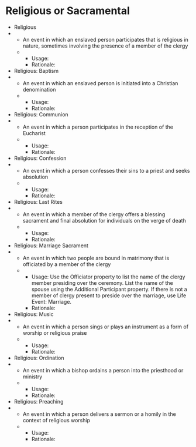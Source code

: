 # Religious or Sacramental

* Religious
*
  * An event in which an enslaved person participates that is religious in nature, sometimes involving the presence of a member of the clergy
  *
    * Usage:
    * Rationale:
* Religious: Baptism
*
  * An event in which an enslaved person is initiated into a Christian denomination
  *
    * Usage:
    * Rationale:
* Religious: Communion
*
  * An event in which a person participates in the reception of the Eucharist
  *
    * Usage:
    * Rationale:
* Religious: Confession
*
  * An event in which a person confesses their sins to a priest and seeks absolution
  *
    * Usage:
    * Rationale:
* Religious: Last Rites
*
  * An event in which a member of the clergy offers a blessing sacrament and final absolution for individuals on the verge of death
  *
    * Usage:
    * Rationale:
* Religious: Marriage Sacrament
*
  * An event in which two people are bound in matrimony that is officiated by a member of the clergy
  *
    * Usage: Use the Officiator property to list the name of the clergy member presiding over the ceremony. List the name of the spouse using the Additional Participant property. If there is not a member of clergy present to preside over the marriage, use Life Event: Marriage.
    * Rationale:
* Religious: Music
*
  * An event in which a person sings or plays an instrument as a form of worship or religious praise
  *
    * Usage:
    * Rationale:
* Religious: Ordination
*
  * An event in which a bishop ordains a person into the priesthood or ministry
  *
    * Usage:
    * Rationale:
* Religious: Preaching
*
  * An event in which a person delivers a sermon or a homily in the context of religious worship
  *
    * Usage:
    * Rationale:
